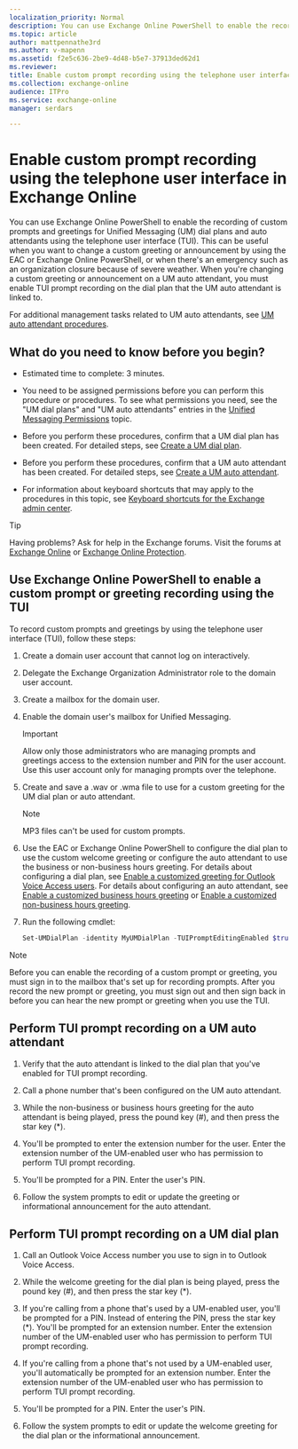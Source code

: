 ```yaml
---
localization_priority: Normal
description: You can use Exchange Online PowerShell to enable the recording of custom prompts and greetings for Unified Messaging (UM) dial plans and auto attendants using the telephone user interface (TUI). This can be useful when you want to change a custom greeting or announcement by using the EAC or Exchange Online PowerShell, or when there's an emergency such as an organization closure because of severe weather. When you're changing a custom greeting or announcement on a UM auto attendant, you must enable TUI prompt recording on the dial plan that the UM auto attendant is linked to.
ms.topic: article
author: mattpennathe3rd
ms.author: v-mapenn
ms.assetid: f2e5c636-2be9-4d48-b5e7-37913ded62d1
ms.reviewer: 
title: Enable custom prompt recording using the telephone user interface in Exchange Online
ms.collection: exchange-online
audience: ITPro
ms.service: exchange-online
manager: serdars

---
```


# Enable custom prompt recording using the telephone user interface in Exchange Online

You can use Exchange Online PowerShell to enable the recording of custom prompts and greetings for Unified Messaging (UM) dial plans and auto attendants using the telephone user interface (TUI). This can be useful when you want to change a custom greeting or announcement by using the EAC or Exchange Online PowerShell, or when there's an emergency such as an organization closure because of severe weather. When you're changing a custom greeting or announcement on a UM auto attendant, you must enable TUI prompt recording on the dial plan that the UM auto attendant is linked to.

For additional management tasks related to UM auto attendants, see [UM auto attendant procedures](../../voice-mail-unified-messaging/automatically-answer-and-route-calls/um-auto-attendant-procedures.md).

## What do you need to know before you begin?

- Estimated time to complete: 3 minutes.

- You need to be assigned permissions before you can perform this procedure or procedures. To see what permissions you need, see the "UM dial plans" and "UM auto attendants" entries in the [Unified Messaging Permissions](https://technet.microsoft.com/library/d326c3bc-8f33-434a-bf02-a83cc26a5498.aspx) topic.

- Before you perform these procedures, confirm that a UM dial plan has been created. For detailed steps, see [Create a UM dial plan](../../voice-mail-unified-messaging/connect-voice-mail-system/create-um-dial-plan.md).

- Before you perform these procedures, confirm that a UM auto attendant has been created. For detailed steps, see [Create a UM auto attendant](../../voice-mail-unified-messaging/automatically-answer-and-route-calls/create-a-um-auto-attendant.md).

- For information about keyboard shortcuts that may apply to the procedures in this topic, see [Keyboard shortcuts for the Exchange admin center](../../accessibility/keyboard-shortcuts-in-admin-center.md).

> [!TIP]
> Having problems? Ask for help in the Exchange forums. Visit the forums at [Exchange Online](https://go.microsoft.com/fwlink/p/?linkId=267542) or [Exchange Online Protection](https://go.microsoft.com/fwlink/p/?linkId=285351).

## Use Exchange Online PowerShell to enable a custom prompt or greeting recording using the TUI

To record custom prompts and greetings by using the telephone user interface (TUI), follow these steps:

1. Create a domain user account that cannot log on interactively.

2. Delegate the Exchange Organization Administrator role to the domain user account.

3. Create a mailbox for the domain user.

4. Enable the domain user's mailbox for Unified Messaging.

   > [!IMPORTANT]
   > Allow only those administrators who are managing prompts and greetings access to the extension number and PIN for the user account. Use this user account only for managing prompts over the telephone.

5. Create and save a .wav or .wma file to use for a custom greeting for the UM dial plan or auto attendant.

   > [!NOTE]
   > MP3 files can't be used for custom prompts.

6. Use the EAC or Exchange Online PowerShell to configure the dial plan to use the custom welcome greeting or configure the auto attendant to use the business or non-business hours greeting. For details about configuring a dial plan, see [Enable a customized greeting for Outlook Voice Access users](../../voice-mail-unified-messaging/set-up-client-voice-mail-features/enable-a-customized-greeting.md). For details about configuring an auto attendant, see [Enable a customized business hours greeting](../../voice-mail-unified-messaging/automatically-answer-and-route-calls/enable-a-customized-business-hours-greeting.md) or [Enable a customized non-business hours greeting](../../voice-mail-unified-messaging/automatically-answer-and-route-calls/enable-a-customized-non-business-hours-greeting.md).

7. Run the following cmdlet:

   ```PowerShell
   Set-UMDialPlan -identity MyUMDialPlan -TUIPromptEditingEnabled $true
   ```

> [!NOTE]
> Before you can enable the recording of a custom prompt or greeting, you must sign in to the mailbox that's set up for recording prompts. After you record the new prompt or greeting, you must sign out and then sign back in before you can hear the new prompt or greeting when you use the TUI.

## Perform TUI prompt recording on a UM auto attendant

1. Verify that the auto attendant is linked to the dial plan that you've enabled for TUI prompt recording.

2. Call a phone number that's been configured on the UM auto attendant.

3. While the non-business or business hours greeting for the auto attendant is being played, press the pound key (#), and then press the star key (\*).

4. You'll be prompted to enter the extension number for the user. Enter the extension number of the UM-enabled user who has permission to perform TUI prompt recording.

5. You'll be prompted for a PIN. Enter the user's PIN.

6. Follow the system prompts to edit or update the greeting or informational announcement for the auto attendant.

## Perform TUI prompt recording on a UM dial plan

1. Call an Outlook Voice Access number you use to sign in to Outlook Voice Access.

2. While the welcome greeting for the dial plan is being played, press the pound key (#), and then press the star key (\*).

3. If you're calling from a phone that's used by a UM-enabled user, you'll be prompted for a PIN. Instead of entering the PIN, press the star key (\*). You'll be prompted for an extension number. Enter the extension number of the UM-enabled user who has permission to perform TUI prompt recording.

4. If you're calling from a phone that's not used by a UM-enabled user, you'll automatically be prompted for an extension number. Enter the extension number of the UM-enabled user who has permission to perform TUI prompt recording.

5. You'll be prompted for a PIN. Enter the user's PIN.

6. Follow the system prompts to edit or update the welcome greeting for the dial plan or the informational announcement.
